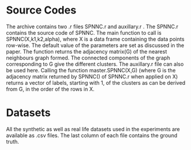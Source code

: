 # Source Codes
The archive contains two .r files SPNNC.r and auxillary.r . The SPNNC.r contains the source code of SPNNC. The main function to call is SPNNC(X,k1,k2,alpha), where X is a data frame containing the data points row-wise. The default value of the parameters are set as discussed in the paper. The function returns the adjacency matrix(G) of the nearest neighbours graph formed. The connected components of the graph corresponding to G give the different clusters.
The auxillary.r file can also be used here. Calling the function master.SPNNC(X,G) (where G is the adjacency matrix returned by SPNNC() of SPNNC.r when applied on X) returns a vector of labels, starting with 1, of the clusters as can be derived from G, in the order of the rows in X.

# Datasets
All the synthetic as well as real life datasets used in the experiments are available as .csv files. The last column of each file contains the ground truth.
